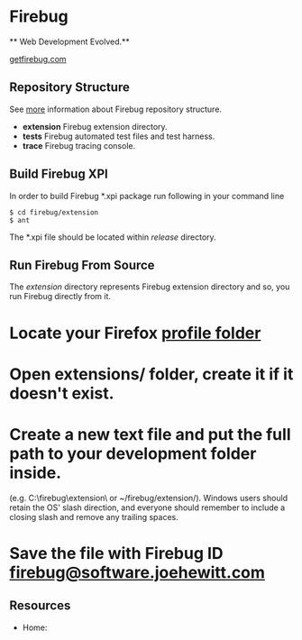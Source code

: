 Firebug
=======
** Web Development Evolved.**

[getfirebug.com](getfirebug.com)


Repository Structure
--------------------
See [more](http://getfirebug.com/wiki/index.php/Source) information about Firebug
repository structure.


* **extension** Firebug extension directory.
* **tests** Firebug automated test files and test harness.
* **trace** Firebug tracing console.


Build Firebug XPI
-----------------
In order to build Firebug *.xpi package run following in your command line

    $ cd firebug/extension
    $ ant

The *.xpi file should be located within *release* directory.


Run Firebug From Source
-----------------------
The *extension* directory represents Firebug extension directory and so, you run Firebug
directly from it.

# Locate your Firefox [profile folder](http://kb.mozillazine.org/Profile_folder)
# Open extensions/ folder, create it if it doesn't exist.
# Create a new text file and put the full path to your development folder inside.
(e.g. C:\firebug\extension\ or ~/firebug/extension/). Windows users should retain the OS'
slash direction, and everyone should remember to include a closing slash and remove any
trailing spaces.
# Save the file with Firebug ID firebug@software.joehewitt.com


Resources
---------

* Home: 